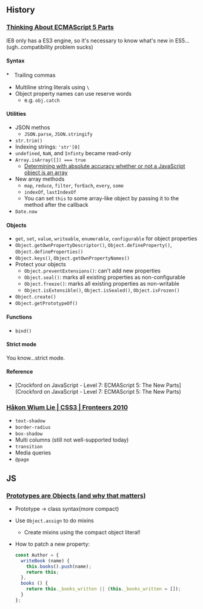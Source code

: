 ## History

### [Thinking About ECMAScript 5 Parts](http://tech.pro/tutorial/1671/thinking-about-ecmascript-5-parts)

IE8 only has a ES3 engine, so it's necessary to know what's new in ES5...(ugh..compatibility problem sucks)

#### Syntax
*　Trailing commas
* Multiline string literals using `\`
* Object property names can use reserve words
  * e.g. `obj.catch`

#### Utilities
* JSON methos
  * `JSON.parse`, `JSON.stringify`
* `str.trim()`
* Indexing strings: `'str'[0]`
* `undefined`, `NaN`, and `Infinty` became read-only
* `Array.isArray([]) === true`
  * [Determining with absolute accuracy whether or not a JavaScript object is an array](http://web.mit.edu/jwalden/www/isArray.html)
* New array methods
  * `map`, `reduce`, `filter`, `forEach`, `every`, `some`
  * `indexOf`, `lastIndexOf`
  * You can set `this` to some array-like object by passing it to the method after the callback
* `Date.now`

#### Objects
* `get`, `set`, `value`, `writeable`, `enumerable`, `configurable` for object properties
* `Object.getOwnPropertyDescriptor()`, `Object.defineProperty()`, `Object.defineProperties()`
* `Object.keys()`, `Object.getOwnPropertyNames()`
* Protect your objects
  * `Object.preventExtensions()`: can't add new properties
  * `Object.seal()`: marks all existing properties as non-configurable
  * `Object.freeze()`: marks all existing properties as non-writable
  * `Object.isExtensible()`, `Object.isSealed()`, `Object.isFrozen()`
* `Object.create()`
* `Object.getPrototypeOf()`

#### Functions

* `bind()`

#### Strict mode

You know...strict mode.

#### Reference

* [Crockford on JavaScript - Level 7: ECMAScript 5: The New Parts](Crockford on JavaScript - Level 7: ECMAScript 5: The New Parts)

### [Håkon Wium Lie | CSS3 | Fronteers 2010](https://vimeo.com/15775937)

* `text-shadow`
* `border-radius`
* `box-shadow`
* Multi columns (still not well-supported today)
* `transition`
* Media queries
* `@page`

## JS

### [Prototypes are Objects (and why that matters)](http://raganwald.com/2015/06/10/mixins.html)

* Prototype -> class syntax(more compact)
* Use `Object.assign` to do mixins
  * Create mixins using the compact object literal!
* How to patch a new property:

  ```javascript
  const Author = {
    writeBook (name) {
      this.books().push(name);
      return this;
    },
    books () {
      return this._books_written || (this._books_written = []);
    }
  };
  ```
